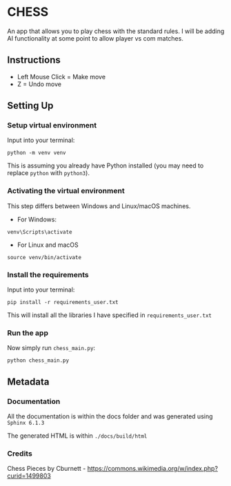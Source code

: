 # CHESS

An app that allows you to play chess with the standard rules.
I will be adding AI functionality at some point to allow player vs com matches.

## Instructions

* Left Mouse Click = Make move
* Z = Undo move

## Setting Up

### Setup virtual environment

Input into your terminal:

```commandline
python -m venv venv
```

This is assuming you already have Python installed (you may need to replace
`python` with `python3`).

### Activating the virtual environment

This step differs between Windows and Linux/macOS machines.

* For Windows:

```commandline
venv\Scripts\activate
```

* For Linux and macOS

```commandline
source venv/bin/activate
```

### Install the requirements

Input into your terminal:

```commandline
pip install -r requirements_user.txt
```

This will install all the libraries I have specified in `requirements_user.txt`

### Run the app

Now simply run `chess_main.py`:

```commandline
python chess_main.py
```

## Metadata

### Documentation

All the documentation is within the docs folder and was generated using `Sphinx 6.1.3`

The generated HTML is within `./docs/build/html`

### Credits

Chess Pieces by Cburnett - https://commons.wikimedia.org/w/index.php?curid=1499803

